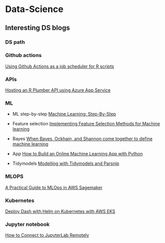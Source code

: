# Data-Science

## Interesting DS blogs

### DS path
### Github actions
[Using Github Actions as a job scheduler for R scripts](https://sabeeh.medium.com/using-github-actions-as-a-job-scheduler-for-r-scripts-7b92539372f4)

### APIs
[Hosting an R Plumber API using Azure App Service](https://veerlevanleemput.medium.com/hosting-a-r-plumber-api-using-azure-app-service-4e78936787cf)



### ML
-  ML step-by-step
[Machine Learning: Step-By-Step](https://towardsdatascience.com/machine-learning-step-by-step-6fbde95c455a)
-  Feature selection
[Implementing Feature Selection Methods for Machine learning](https://ranasinghiitkgp.medium.com/implementing-feature-selection-methods-for-machine-learning-bfa2e4b4e02)
-  Bayes
[When Bayes, Ockham, and Shannon come together to define machine learning](https://towardsdatascience.com/when-bayes-ockham-and-shannon-come-together-to-define-machine-learning-96422729a1ad)
- App
[How to Build an Online Machine Learning App with Python](https://towardsdatascience.com/how-to-build-an-online-machine-learning-app-with-python-c976b2e9f44a)

-  Tidymodels
[Modelling with Tidymodels and Parsnip](https://towardsdatascience.com/modelling-with-tidymodels-and-parsnip-bae2c01c131c)
### MLOPS
[A Practical Guide to MLOps in AWS Sagemaker](https://towardsdatascience.com/a-practical-guide-to-mlops-in-aws-sagemaker-part-i-1d28003f565)

### Kubernetes
[Deploy Dash with Helm on Kubernetes with AWS EKS](https://www.dabbleofdevops.com/blog/deploy-dash-with-helm-on-kubernetes-with-aws-eks)

### Jupyter notebook
[How to Connect to JupyterLab Remotely](https://towardsdatascience.com/how-to-connect-to-jupyterlab-remotely-9180b57c45bb)
